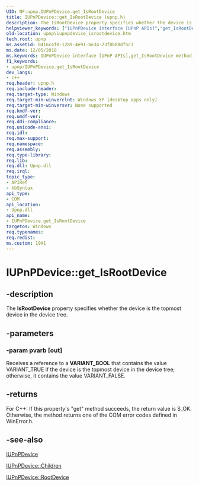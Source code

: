 ```yaml
---
UID: NF:upnp.IUPnPDevice.get_IsRootDevice
title: IUPnPDevice::get_IsRootDevice (upnp.h)
description: The IsRootDevice property specifies whether the device is the topmost device in the device tree.helpviewer_keywords: ["IUPnPDevice interface [UPnP APIs]","get_IsRootDevice method","IUPnPDevice.get_IsRootDevice","IUPnPDevice::get_IsRootDevice","_upnp_iupnpdevice_isrootdevice","get_IsRootDevice","get_IsRootDevice method [UPnP APIs]","get_IsRootDevice method [UPnP APIs]","IUPnPDevice interface","upnp.iupnpdevice_isrootdevice","upnp/IUPnPDevice::get_IsRootDevice"]
old-location: upnp\iupnpdevice_isrootdevice.htm
tech.root: upnp
ms.assetid: 0416c4f0-1289-4e91-be34-23f8b80df5c3
ms.date: 12/05/2018
ms.keywords: IUPnPDevice interface [UPnP APIs],get_IsRootDevice method, IUPnPDevice.get_IsRootDevice, IUPnPDevice::get_IsRootDevice, _upnp_iupnpdevice_isrootdevice, get_IsRootDevice, get_IsRootDevice method [UPnP APIs], get_IsRootDevice method [UPnP APIs],IUPnPDevice interface, upnp.iupnpdevice_isrootdevice, upnp/IUPnPDevice::get_IsRootDevice
f1_keywords:
- upnp/IUPnPDevice.get_IsRootDevice
dev_langs:
- c++
req.header: upnp.h
req.include-header: 
req.target-type: Windows
req.target-min-winverclnt: Windows XP [desktop apps only]
req.target-min-winversvr: None supported
req.kmdf-ver: 
req.umdf-ver: 
req.ddi-compliance: 
req.unicode-ansi: 
req.idl: 
req.max-support: 
req.namespace: 
req.assembly: 
req.type-library: 
req.lib: 
req.dll: Upnp.dll
req.irql: 
topic_type:
- APIRef
- kbSyntax
api_type:
- COM
api_location:
- Upnp.dll
api_name:
- IUPnPDevice.get_IsRootDevice
targetos: Windows
req.typenames: 
req.redist: 
ms.custom: 19H1
---
```


# IUPnPDevice::get_IsRootDevice


## -description


The 
<b>IsRootDevice</b> property specifies whether the device is the topmost device in the device tree.


## -parameters




### -param pvarb [out]

Receives a reference to a <b>VARIANT_BOOL</b> that contains the value VARIANT_TRUE if the device is the topmost device in the device tree; otherwise, it contains the value VARIANT_FALSE.


## -returns



For C++: If this property's "get" method succeeds, the return value is S_OK. Otherwise, the method returns one of the COM error codes defined in WinError.h.




## -see-also




<a href="https://docs.microsoft.com/windows/desktop/api/upnp/nn-upnp-iupnpdevice">IUPnPDevice</a>



<a href="https://docs.microsoft.com/windows/desktop/api/upnp/nf-upnp-iupnpdevice-get_children">IUPnPDevice::Children</a>



<a href="https://docs.microsoft.com/windows/desktop/api/upnp/nf-upnp-iupnpdevice-get_rootdevice">IUPnPDevice::RootDevice</a>
 

 

